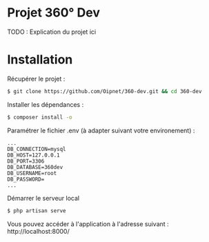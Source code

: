 # Projet 360° Dev

TODO : Explication du projet ici

# Installation

Récupérer le projet :

```bash
$ git clone https://github.com/Oipnet/360-dev.git && cd 360-dev
```
Installer les dépendances : 

```bash
$ composer install -o
```

Paramétrer le fichier .env (à adapter  suivant votre environement) :

```dotenv
...
DB_CONNECTION=mysql
DB_HOST=127.0.0.1
DB_PORT=3306
DB_DATABASE=360dev
DB_USERNAME=root
DB_PASSWORD=
...

```

Démarrer le serveur local

```bash
$ php artisan serve
```

Vous pouvez accéder à l'application à l'adresse suivant : http://localhost:8000/
